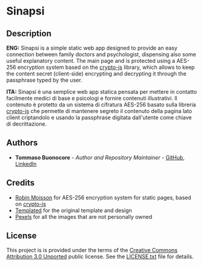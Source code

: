 # Sina**psi**

## Description

**ENG:**
Sinapsi is a simple static web app designed to provide an easy connection between family doctors and psychologist, dispensing also some useful explanatory content.
The main page and is protected using a AES-256 encryption system based on the [crypto-js](https://github.com/brix/crypto-js) library, which allows to keep the content secret (client-side) encrypting and decrypting it through the passphrase typed by the user.

**ITA:**
Sinapsi è una semplice web app statica pensata per mettere in contatto facilmente medici di base e psicologi e fornire contenuti illustrativi.
Il contenuto è protetto da un sistema di cifratura AES-256 basato sulla libreria [crypto-js](https://github.com/brix/crypto-js) che permette di mantenere segreto il contenuto della pagina lato client criptandolo e usando la passphrase digitata dall'utente come chiave di decrittazione. 

## Authors

* **Tommaso Buonocore** - *Author and Repository Maintainer* - [GitHub](https://github.com/detsutut), [LinkedIn](https://www.linkedin.com/in/tbuonocore/)

## Credits

* [Robin Moisson](https://robinmoisson.github.io/staticrypt/) for AES-256 encryption system for static pages, based on [crypto-js](https://github.com/brix/crypto-js)
* [Templated](https://templated.co) for the original template and design
* [Pexels](https://www.pexels.com) for all the images that are not personally owned

## License

This project is is provided under the terms of the [Creative Commons Attribution 3.0 Unported](https://creativecommons.org/licenses/by/3.0/) public license. See the [LICENSE.txt](LICENSE.txt) file for details.
